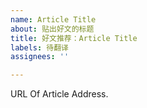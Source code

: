 ```yaml
---
name: Article Title
about: 贴出好文的标题
title: 好文推荐：Article Title
labels: 待翻译
assignees: ''

---
```


URL Of Article Address.
